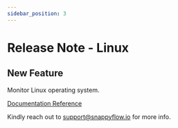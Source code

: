 ```yaml
---
sidebar_position: 3 
---
```

# Release Note - Linux
## New Feature

Monitor Linux operating system.

[Documentation Reference](/docs/selfhosted-turbo/Integrations/os/linux/overview)

Kindly reach out to [support@snappyflow.io](mailto:support@snappyflow.io) for more info.

